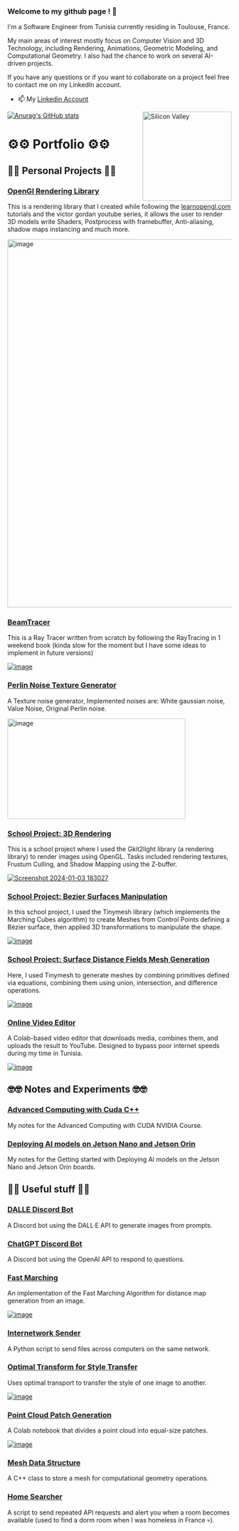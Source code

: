 ### Welcome to my github page ! 👋

I'm a Software Engineer from Tunisia currently residing in Toulouse, France.

My main areas of interest mostly focus on Computer Vision and 3D Technology, including Rendering, Animations, Geometric Modeling, and Computational Geometry. I also had the chance to work on several AI-driven projects.

If you have any questions or if you want to collaborate on a project feel free to contact me on my LinkedIn account.

- 📫 My [Linkedin Account](https://www.linkedin.com/in/skander-zoghlami/)

<img alt="Silicon Valley" src="https://c.tenor.com/GfSX-u7VGM4AAAAM/coding.gif" align="right" width="200"/>

[![Anurag's GitHub stats](https://github-readme-stats.vercel.app/api?username=skanderzoghlami&show_icons=true&hide=prs,issues&theme=dracula)](https://github.com/skanderzoghlami/github-readme-stats)

# ⚙️⚙️ Portfolio ⚙️⚙️

## 🤖🤖 Personal Projects 🤖🤖

### [OpenGl Rendering Library](https://github.com/skanderzoghlami/Rendering-with-opengl)

This is a rendering library that I created while following the [learnopengl.com](https://learnopengl.com/) tutorials and the victor gordan youtube series, it allows the user to render 3D models write Shaders, Postprocess with framebuffer, Anti-aliasing, shadow maps instancing and much more.

<img width="780" height="826" alt="image" src="https://github.com/user-attachments/assets/751c09eb-4987-4d99-9814-2d0e1aeda333" />

### [BeamTracer](https://github.com/skanderzoghlami/BeamTracer)

This is a Ray Tracer written from scratch by following the RayTracing in 1 weekend book (kinda slow for the moment but I have some ideas to implement in future versions)

[![image](https://github.com/user-attachments/assets/dc1a2dbc-e2a1-4266-af88-2fe041774d56)](https://github.com/skanderzoghlami/BeamTracer)

### [Perlin Noise Texture Generator](https://github.com/skanderzoghlami/Perlin-Noise)
A Texture noise generator, Implemented noises are: White gaussian noise, Value Noise, Original Perlin noise.

<img width="400" height="225" alt="image" src="https://github.com/user-attachments/assets/c864ce34-33a5-48bc-812c-d1dcb8e89bcf" />



### [School Project: 3D Rendering](https://github.com/skanderzoghlami/OpenGL-Scene-Rendering-using-Gkit2light)

This is a school project where I used the Gkit2light library (a rendering library) to render images using OpenGL. Tasks included rendering textures, Frustum Culling, and Shadow Mapping using the Z-buffer.

[![Screenshot 2024-01-03 183027](https://github.com/user-attachments/assets/792128dd-69cd-492f-b4e6-957c378efb0b)](https://github.com/skanderzoghlami/OpenGL-Scene-Rendering-using-Gkit2light)

### [School Project: Bezier Surfaces Manipulation](https://github.com/skanderzoghlami/QT-Project-Surfaces-Beziers-Revolutions-Deformations)

In this school project, I used the Tinymesh library (which implements the Marching Cubes algorithm) to create Meshes from Control Points defining a Bézier surface, then applied 3D transformations to manipulate the shape.

[![image](https://github.com/user-attachments/assets/487e9b7b-f2ef-44d6-88bc-5e0b3393d54c)](https://github.com/skanderzoghlami/QT-Project-Surfaces-Beziers-Revolutions-Deformations)

### [School Project: Surface Distance Fields Mesh Generation](https://github.com/skanderzoghlami/QT-Project-Surfaces-Implicites-Marching-Cube-Sphere-Tracing)

Here, I used Tinymesh to generate meshes by combining primitives defined via equations, combining them using union, intersection, and difference operations.

[![image](https://github.com/user-attachments/assets/c4aaace0-6bde-4985-b684-e6a316fe948d)](https://github.com/skanderzoghlami/QT-Project-Surfaces-Implicites-Marching-Cube-Sphere-Tracing)

### [Online Video Editor](https://github.com/skanderzoghlami/Video-Editor-on-Google-Colab)

A Colab-based video editor that downloads media, combines them, and uploads the result to YouTube. Designed to bypass poor internet speeds during my time in Tunisia.

[![image](https://github.com/user-attachments/assets/a2dee31c-687d-4d52-8644-482af090ba7e)](https://github.com/skanderzoghlami/Video-Editor-on-Google-Colab)

## 🤓🤓 Notes and Experiments 🤓🤓
### [Advanced Computing with Cuda C++](https://github.com/skanderzoghlami/Accelerated-Computing-with-Cuda)

My notes for the Advanced Computing with CUDA NVIDIA Course.


### [Deploying AI models on Jetson Nano and Jetson Orin](https://github.com/skanderzoghlami/nvidia-jetson-nano-notes)

My notes for the Getting started with Deploying AI models on the Jetson Nano and Jetson Orin boards.


## 🎃🎃 Useful stuff 🎃🎃
### [DALLE Discord Bot](https://github.com/skanderzoghlami/Dalle-Discord-bot)

A Discord bot using the DALL·E API to generate images from prompts.

### [ChatGPT Discord Bot](https://github.com/skanderzoghlami/ChatGPT-Discord-Bot)

A Discord bot using the OpenAI API to respond to questions.

### [Fast Marching](https://github.com/skanderzoghlami/Fast-Marching-Implementation)

An implementation of the Fast Marching Algorithm for distance map generation from an image.

[![image](https://github.com/user-attachments/assets/99c74a5e-e8d9-4167-b07e-fb7282273565)](https://github.com/skanderzoghlami/Fast-Marching-Implementation)

### [Internetwork Sender](https://github.com/skanderzoghlami/Internetwork-sender)

A Python script to send files across computers on the same network.

### [Optimal Transform for Style Transfer](https://github.com/skanderzoghlami/Optimal-Transform)

Uses optimal transport to transfer the style of one image to another.

[![image](https://github.com/user-attachments/assets/b6da5302-f0d2-41f4-b90b-dfc72df9bed2)](https://github.com/skanderzoghlami/Optimal-Transform)

### [Point Cloud Patch Generation](https://github.com/skanderzoghlami/Data-Structure-to-store-Meshes)

A Colab notebook that divides a point cloud into equal-size patches.

[![image](https://github.com/user-attachments/assets/93981c89-a9a5-4fbc-b8dc-59b3a9c3daae)](https://github.com/skanderzoghlami/Data-Structure-to-store-Meshes)

### [Mesh Data Structure](https://github.com/skanderzoghlami/Data-Structure-to-store-Meshes)

A C++ class to store a mesh for computational geometry operations.

### [Home Searcher](https://github.com/skanderzoghlami/home_search)

A script to send repeated API requests and alert you when a room becomes available (used to find a dorm room when I was homeless in France 💀).
